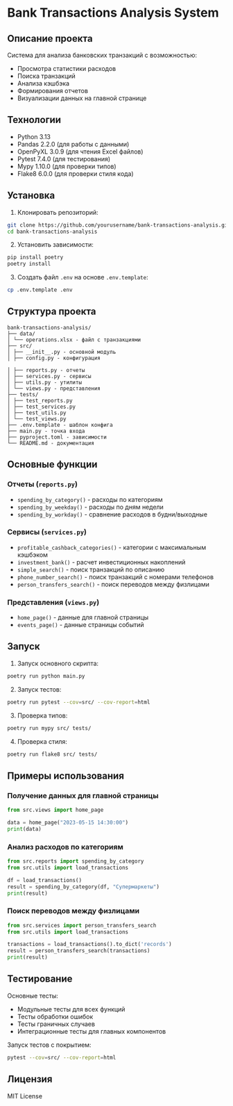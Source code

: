 # Bank Transactions Analysis System

## Описание проекта

Система для анализа банковских транзакций с возможностью:
- Просмотра статистики расходов
- Поиска транзакций
- Анализа кэшбэка
- Формирования отчетов
- Визуализации данных на главной странице

## Технологии

- Python 3.13
- Pandas 2.2.0 (для работы с данными)
- OpenPyXL 3.0.9 (для чтения Excel файлов)
- Pytest 7.4.0 (для тестирования)
- Mypy 1.10.0 (для проверки типов)
- Flake8 6.0.0 (для проверки стиля кода)

## Установка

1. Клонировать репозиторий:
```bash
git clone https://github.com/yourusername/bank-transactions-analysis.git
cd bank-transactions-analysis
```

2. Установить зависимости:
```bash
pip install poetry
poetry install
```

3. Создать файл `.env` на основе `.env.template`:
```bash
cp .env.template .env
```

## Структура проекта

```
bank-transactions-analysis/
├── data/
│ └── operations.xlsx - файл с транзакциями
├── src/
│ ├── __init__.py - основной модуль
│ ├── config.py - конфигурация

│ ├── reports.py - отчеты
│ ├── services.py - сервисы
│ ├── utils.py - утилиты
│ └── views.py - представления
├── tests/
│ ├── test_reports.py
│ ├── test_services.py
│ ├── test_utils.py
│ └── test_views.py
├── .env.template - шаблон конфига
├── main.py - точка входа
├── pyproject.toml - зависимости
└── README.md - документация
```

## Основные функции

### Отчеты (`reports.py`)
- `spending_by_category()` - расходы по категориям
- `spending_by_weekday()` - расходы по дням недели
- `spending_by_workday()` - сравнение расходов в будни/выходные

### Сервисы (`services.py`)
- `profitable_cashback_categories()` - категории с максимальным кэшбэком
- `investment_bank()` - расчет инвестиционных накоплений
- `simple_search()` - поиск транзакций по описанию
- `phone_number_search()` - поиск транзакций с номерами телефонов
- `person_transfers_search()` - поиск переводов между физлицами

### Представления (`views.py`)
- `home_page()` - данные для главной страницы
- `events_page()` - данные страницы событий

## Запуск

1. Запуск основного скрипта:
```bash
poetry run python main.py
```

2. Запуск тестов:
```bash
poetry run pytest --cov=src/ --cov-report=html
```

3. Проверка типов:
```bash
poetry run mypy src/ tests/
```

4. Проверка стиля:
```bash
poetry run flake8 src/ tests/
```

## Примеры использования

### Получение данных для главной страницы
```python
from src.views import home_page

data = home_page("2023-05-15 14:30:00")
print(data)
```

### Анализ расходов по категориям
```python
from src.reports import spending_by_category
from src.utils import load_transactions

df = load_transactions()
result = spending_by_category(df, "Супермаркеты")
print(result)
```

### Поиск переводов между физлицами
```python
from src.services import person_transfers_search
from src.utils import load_transactions

transactions = load_transactions().to_dict('records')
result = person_transfers_search(transactions)
print(result)
```

## Тестирование

Основные тесты:

- Модульные тесты для всех функций
- Тесты обработки ошибок
- Тесты граничных случаев
- Интеграционные тесты для главных компонентов

Запуск тестов с покрытием:
```bash
pytest --cov=src/ --cov-report=html
```

## Лицензия

MIT License
